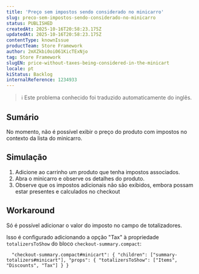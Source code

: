 ```yaml
---
title: 'Preço sem impostos sendo considerado no minicarro'
slug: preco-sem-impostos-sendo-considerado-no-minicarro
status: PUBLISHED
createdAt: 2025-10-16T20:58:23.175Z
updatedAt: 2025-10-16T20:58:23.175Z
contentType: knownIssue
productTeam: Store Framework
author: 2mXZkbi0oi061KicTExNjo
tag: Store Framework
slugEN: price-without-taxes-being-considered-in-the-minicart
locale: pt
kiStatus: Backlog
internalReference: 1234933
---
```


>ℹ️ Este problema conhecido foi traduzido automaticamente do inglês.

## Sumário


No momento, não é possível exibir o preço do produto com impostos no contexto da lista do minicarro.
## Simulação



1. Adicione ao carrinho um produto que tenha impostos associados.
2. Abra o minicarro e observe os detalhes do produto.
3. Observe que os impostos adicionais não são exibidos, embora possam estar presentes e calculados no checkout
## Workaround


Só é possível adicionar o valor do imposto no campo de totalizadores.

Isso é configurado adicionando a opção "Tax" à propriedade `totalizersToShow` do bloco `checkout-summary.compact`:


      "checkout-summary.compact#minicart": { "children": ["summary-totalizers#minicart"], "props": { "totalizersToShow": ["Items", "Discounts", "Tax"] } }




